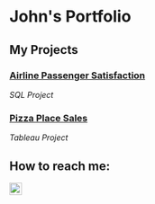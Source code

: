 # John's Portfolio
## My Projects

### [Airline Passenger Satisfaction](https://jokrzesik.github.io/Airline_Passenger_Satisfaction-SQL_Project/)
*SQL Project*

### [Pizza Place Sales](https://public.tableau.com/views/PizzaPlaceSales_16900347008620/PizzaPlaceSalesFor2015?:language=en-US&:display_count=n&:origin=viz_share_link)
*Tableau Project*

## How to reach me:

[<img align="left" alt="John's LinkedIn" width="22px" src="https://cdn.jsdelivr.net/npm/simple-icons@v3/icons/linkedin.svg" />][linkedin]

[linkedin]: https://linkedin.com/in/john-okrzesik
